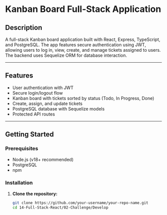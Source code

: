 # Kanban Board Full-Stack Application

## Description

A full-stack Kanban board application built with React, Express, TypeScript, and PostgreSQL. The app features secure authentication using JWT, allowing users to log in, view, create, and manage tickets assigned to users. The backend uses Sequelize ORM for database interaction.

---

## Features

- User authentication with JWT
- Secure login/logout flow
- Kanban board with tickets sorted by status (Todo, In Progress, Done)
- Create, assign, and update tickets
- PostgreSQL database with Sequelize models
- Protected API routes

---

## Getting Started

### Prerequisites

- Node.js (v18+ recommended)
- PostgreSQL
- npm

### Installation

1. **Clone the repository:**
   ```sh
   git clone https://github.com/your-username/your-repo-name.git
   cd 14-Full-Stack-React/02-Challenge/Develop
   
